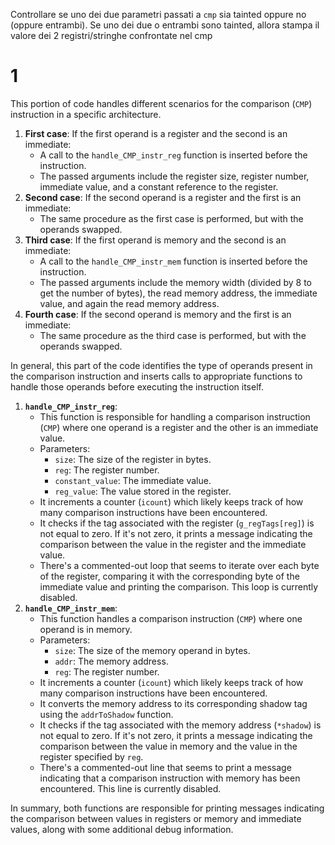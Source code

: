 Controllare se uno dei due parametri passati a `cmp` sia tainted oppure no (oppure entrambi).
Se uno dei due o entrambi sono tainted, allora stampa il valore dei 2 registri/stringhe confrontate nel cmp 

# 1
This portion of code handles different scenarios for the comparison (`CMP`) instruction in a specific architecture.
1. **First case**: If the first operand is a register and the second is an immediate:
    - A call to the `handle_CMP_instr_reg` function is inserted before the instruction.
    - The passed arguments include the register size, register number, immediate value, and a constant reference to the register.
2. **Second case**: If the second operand is a register and the first is an immediate:
    - The same procedure as the first case is performed, but with the operands swapped.
3. **Third case**: If the first operand is memory and the second is an immediate:
    - A call to the `handle_CMP_instr_mem` function is inserted before the instruction.
    - The passed arguments include the memory width (divided by 8 to get the number of bytes), the read memory address, the immediate value, and again the read memory address.
4. **Fourth case**: If the second operand is memory and the first is an immediate:
    - The same procedure as the third case is performed, but with the operands swapped.

In general, this part of the code identifies the type of operands present in the comparison instruction and inserts calls to appropriate functions to handle those operands before executing the instruction itself.

1. **`handle_CMP_instr_reg`**:
    - This function is responsible for handling a comparison instruction (`CMP`) where one operand is a register and the other is an immediate value.
    - Parameters:
        - `size`: The size of the register in bytes.
        - `reg`: The register number.
        - `constant_value`: The immediate value.
        - `reg_value`: The value stored in the register.
    - It increments a counter (`icount`) which likely keeps track of how many comparison instructions have been encountered.
    - It checks if the tag associated with the register (`g_regTags[reg]`) is not equal to zero. If it's not zero, it prints a message indicating the comparison between the value in the register and the immediate value.
    - There's a commented-out loop that seems to iterate over each byte of the register, comparing it with the corresponding byte of the immediate value and printing the comparison. This loop is currently disabled.
2. **`handle_CMP_instr_mem`**:
    - This function handles a comparison instruction (`CMP`) where one operand is in memory.
    - Parameters:
        - `size`: The size of the memory operand in bytes.
        - `addr`: The memory address.
        - `reg`: The register number.
    - It increments a counter (`icount`) which likely keeps track of how many comparison instructions have been encountered.
    - It converts the memory address to its corresponding shadow tag using the `addrToShadow` function.
    - It checks if the tag associated with the memory address (`*shadow`) is not equal to zero. If it's not zero, it prints a message indicating the comparison between the value in memory and the value in the register specified by `reg`.
    - There's a commented-out line that seems to print a message indicating that a comparison instruction with memory has been encountered. This line is currently disabled.

In summary, both functions are responsible for printing messages indicating the comparison between values in registers or memory and immediate values, along with some additional debug information.

